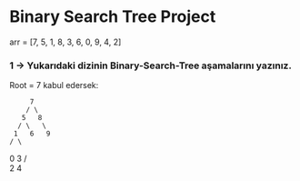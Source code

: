 # Binary Search Tree Project

arr = [7, 5, 1, 8, 3, 6, 0, 9, 4, 2]

### 1 -> Yukarıdaki dizinin Binary-Search-Tree aşamalarını yazınız.

Root = 7 kabul edersek:

         7
        / \
       5   8
      / \   \
     1   6   9
    / \
   0   3
      / \
     2   4
